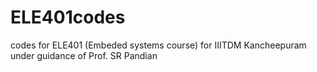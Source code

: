 # ELE401codes
codes for ELE401 (Embeded systems course) for IIITDM Kancheepuram under guidance of Prof. SR Pandian
